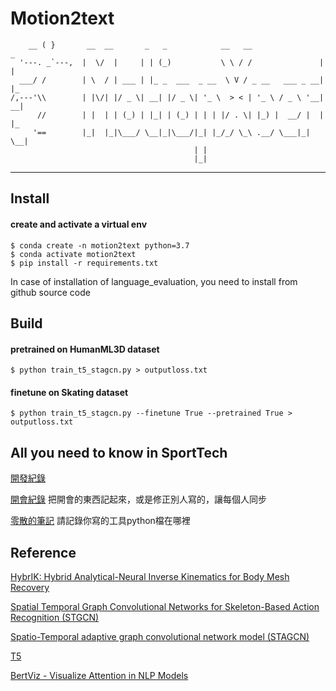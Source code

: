 # Motion2text

```                            
    __ ( }       __  __       _   _            __   __                _   
  '---. _`---,  |  \/  |     | | (_)           \ \ / /               | |  
  ___/ /        | \  / | ___ | |_ _  ___  _ __  \ V / _ __   ___ _ __| |_  
/,---'\\        | |\/| |/ _ \| __| |/ _ \| '_ \  > < | '_ \ / _ \ '__| __|
      //        | |  | | (_) | |_| | (_) | | | |/ . \| |_) |  __/ |  | |_ 
     '==        |_|  |_|\___/ \__|_|\___/|_| |_/_/ \_\ .__/ \___|_|   \__|
                                         | |                  
                                         |_|                   
```
---

## Install 
#### create and activate a virtual env
```
$ conda create -n motion2text python=3.7
$ conda activate motion2text
$ pip install -r requirements.txt
```
In case of installation of language_evaluation, you need to install from github source code

## Build

#### pretrained on HumanML3D dataset
```
$ python train_t5_stagcn.py > outputloss.txt
```
#### finetune on Skating dataset
```
$ python train_t5_stagcn.py --finetune True --pretrained True > outputloss.txt 
```

## All you need to know in SportTech
[開發紀錄](https://hackmd.io/@weihsinyeh/MotionXperts)

[開會紀錄](https://hackmd.io/5zQZLTOYQYGuZ4nn2sWZVw)
把開會的東西記起來，或是修正別人寫的，讓每個人同步

[零散的筆記](https://hackmd.io/thcD77cGSVinURAAFO3bfg)
請記錄你寫的工具python檔在哪裡

## Reference
[HybrIK: Hybrid Analytical-Neural Inverse Kinematics for Body Mesh Recovery](https://github.com/Jeff-sjtu/HybrIK)

[Spatial Temporal Graph Convolutional Networks for Skeleton-Based Action Recognition (STGCN)](https://github.com/yysijie/st-gcn)

[Spatio-Temporal adaptive graph convolutional network model (STAGCN)](https://github.com/QiweiMa-LL/STAGCN)

[T5](https://huggingface.co/docs/transformers/model_doc/t5)

[BertViz - Visualize Attention in NLP Models](https://github.com/jessevig/bertviz)
